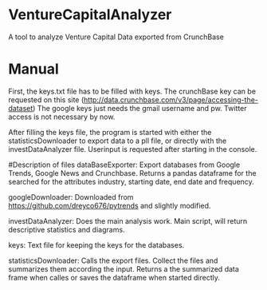 # VentureCapitalAnalyzer
A tool to analyze Venture Capital Data exported from CrunchBase

# Manual
First, the keys.txt file has to be filled with keys. 
The crunchBase key can be requested on this site (http://data.crunchbase.com/v3/page/accessing-the-dataset)
The google keys just needs the gmail username and pw.
Twitter access is not necessary by now.

After filling the keys file, the program is started with either the statisticsDownloader to export data to a pll file, or directly with the investDataAnalyzer file. Userinput is requested after starting in the console.

#Description of files
dataBaseExporter: 	Export databases from Google Trends, Google News and Crunchbase. Returns a pandas dataframe for the searched for the attributes industry, starting date, end date and frequency.

googleDownloader: 	Downloaded from https://github.com/dreyco676/pytrends and slightly modified.

investDataAnalyzer:	Does the main analysis work. Main script, will return descriptive statistics and diagrams.

keys: Text file for keeping the keys for the databases.

statisticsDownloader: Calls the export files. Collect the files and summarizes them according the input. Returns a the summarized data frame when calles or saves the dataframe when started directly.